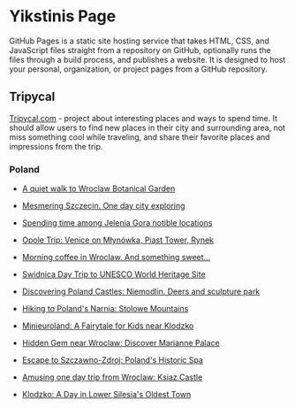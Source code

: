 # Yikstinis Page

GitHub Pages is a static site hosting service that takes HTML, CSS, and
JavaScript files straight from a repository on GitHub, optionally runs the files
through a build process, and publishes a website. It is designed to host your
personal, organization, or project pages from a GitHub repository.

## Tripycal

[Tripycal.com](https://tripycal.com/) - project about interesting places and
ways to spend time. It should allow users to find new places in their city and
surrounding area, not miss something cool while traveling, and share their
favorite places and impressions from the trip.

### Poland

- [A quiet walk to Wroclaw Botanical Garden](https://tripycal.com/posts/A-quiet-walk-to-Wroclaw-Botanical-Garden-64e46adcc9eb251f67099706)

- [Mesmering Szczecin. One day city exploring](https://tripycal.com/posts/Holiday-park-Szczecin-One-day-city-exploring-651471fa70e1f6e7669f5f81)

- [Spending time among Jelenia Gora notible locations](https://tripycal.com/posts/Spending-time-among-Jelenia-Gora-notible-locations-65ea290664bef9d8c8f82423)

- [Opole Trip: Venice on Młynówka, Piast Tower, Rynek](https://tripycal.com/posts/Opole-Trip-Venice-on-Mlynowka-Piast-Tower-Rynek-661d78242433c0d7e0499602)

- [Morning coffee in Wroclaw. And something sweet...](https://tripycal.com/posts/Morning-coffee-in-Wroclaw-And-something-sweet-66274f96b3de2eebcd0bd1e4)

- [Swidnica Day Trip to UNESCO World Heritage Site](https://tripycal.com/posts/Swidnica-Day-Trip-to-UNESCO-World-Heritage-Site-663ca5d6abc258ca868660fa)

- [Discovering Poland Castles: Niemodlin. Deers and sculpture park](https://tripycal.com/posts/Discovering-Poland-Castles-Niemodlin-Deers-and-sculpture-park-663cc560d9c8a911f11d789e)

- [Hiking to Poland's Narnia: Stolowe Mountains](https://tripycal.com/posts/Hiking-to-Polands-Narnia-Stolowe-Mountains-64e46adcc9eb251f67099706)

- [Minieuroland: A Fairytale for Kids near Klodzko](https://tripycal.com/posts/Minieuroland-A-Fairytale-for-Kids-near-Klodzko-66f02bf26573eaf399bdeba5)

- [Hidden Gem near Wroclaw: Discover Marianne Palace](https://tripycal.com/posts/Hidden-Gem-near-Wroclaw-Discover-Marianne-Palace-670937cf7aa9ecb1cdab7a1e)

- [Escape to Szczawno-Zdroj: Poland's Historic Spa](https://tripycal.com/posts/Escape-to-Szczawno-Zdroj-Polands-Historic-Spa-670902919fe17d555abf3879)

- [Amusing one day trip from Wroclaw: Ksiaz Castle](https://tripycal.com/posts/Amusing-day-trip-from-Wroclaw-Ksiaz-Castle-670a33818805348daab5da71)

- [Klodzko: A Day in Lower Silesia's Oldest Town](https://tripycal.com/posts/Klodzko-A-Day-in-Lower-Silesias-Oldest-Town-670cc5ac47a50ae07d9dd1f9)
